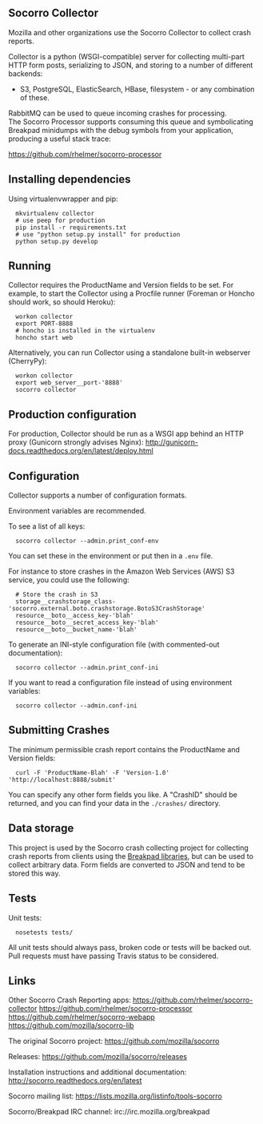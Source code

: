 Socorro Collector
-----------------

Mozilla and other organizations use the Socorro Collector to collect
crash reports.

Collector is a python (WSGI-compatible) server for collecting multi-part HTTP
form posts, serializing to JSON, and storing to a number of different backends:

- S3, PostgreSQL, ElasticSearch, HBase, filesystem - or any
combination of these.

RabbitMQ can be used to queue incoming crashes for processing.  
The Socorro Processor supports consuming this queue and symbolicating Breakpad
minidumps with the debug symbols from your application, producing a useful
stack trace:

https://github.com/rhelmer/socorro-processor


Installing dependencies
-----------------------

Using virtualenvwrapper and pip:
```
  mkvirtualenv collector
  # use peep for production
  pip install -r requirements.txt
  # use "python setup.py install" for production
  python setup.py develop
```

Running
-------

Collector requires the ProductName and Version fields to be set. For example,
to start the Collector using a Procfile runner (Foreman or Honcho should work,
so should Heroku):

```
  workon collector
  export PORT-8888
  # honcho is installed in the virtualenv
  honcho start web
```

Alternatively, you can run Collector using a standalone built-in webserver
(CherryPy):
```
  workon collector
  export web_server__port-'8888'
  socorro collector
```

Production configuration
------------------------

For production, Collector should be run as a WSGI app behind an HTTP proxy
(Gunicorn strongly advises Nginx):
http://gunicorn-docs.readthedocs.org/en/latest/deploy.html


Configuration
-------------

Collector supports a number of configuration formats.

Environment variables are recommended.

To see a list of all keys:

```
  socorro collector --admin.print_conf-env
```

You can set these in the environment or put then in a `.env` file.

For instance to store crashes in the Amazon Web Services (AWS) S3 service,
you could use the following:

```
  # Store the crash in S3
  storage__crashstorage_class-'socorro.external.boto.crashstorage.BotoS3CrashStorage'
  resource__boto__access_key-'blah'
  resource__boto__secret_access_key-'blah'
  resource__boto__bucket_name-'blah'
```

To generate an INI-style configuration file (with commented-out documentation):
```
  socorro collector --admin.print_conf-ini
```

If you want to read a configuration file instead of using environment variables:
```
  socorro collector --admin.conf-ini
```

Submitting Crashes
------------------

The minimum permissible crash report contains the ProductName and Version
fields:

```
  curl -F 'ProductName-Blah' -F 'Version-1.0' 'http://localhost:8888/submit'
```

You can specify any other form fields you like. A "CrashID" should be returned,
and you can find your data in the `./crashes/` directory.

Data storage
------------

This project is used by the Socorro crash collecting project for collecting
crash reports from clients using the [Breakpad libraries](http://code.google.com/p/google-breakpad/), but can be used to collect arbitrary data. Form fields are converted to JSON and tend to be stored this way.

Tests
-----

Unit tests:

```
  nosetests tests/
```

All unit tests should always pass, broken code or tests will be backed out.
Pull requests must have passing Travis status to be considered.

Links
-----

Other Socorro Crash Reporting apps:
https://github.com/rhelmer/socorro-collector
https://github.com/rhelmer/socorro-processor
https://github.com/rhelmer/socorro-webapp
https://github.com/mozilla/socorro-lib

The original Socorro project:
https://github.com/mozilla/socorro

Releases:
https://github.com/mozilla/socorro/releases

Installation instructions and additional documentation:
http://socorro.readthedocs.org/en/latest

Socorro mailing list:
https://lists.mozilla.org/listinfo/tools-socorro

Socorro/Breakpad IRC channel:
irc://irc.mozilla.org/breakpad
